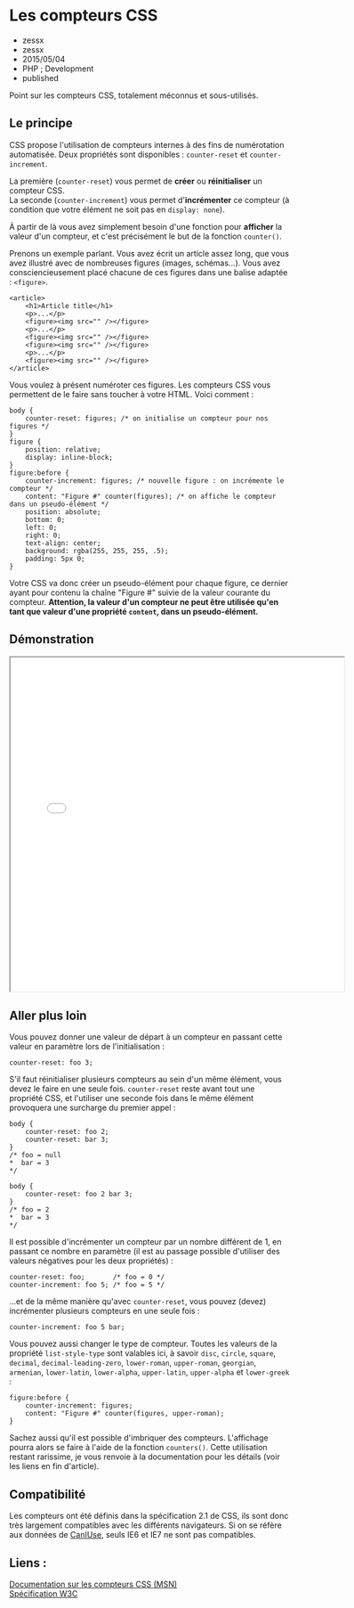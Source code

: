 # Les compteurs CSS
- zessx
- zessx
- 2015/05/04
- PHP ; Development
- published
	
Point sur les compteurs CSS, totalement méconnus et sous-utilisés.

## Le principe

CSS propose l'utilisation de compteurs internes à des fins de numérotation automatisée. Deux propriétés sont disponibles : `counter-reset` et `counter-increment`.

La première (`counter-reset`) vous permet de **créer** ou **réinitialiser** un compteur CSS.  
La seconde (`counter-increment`) vous permet d'**incrémenter** ce compteur (à condition que votre élément ne soit pas en `display: none`).

À partir de là vous avez simplement besoin d'une fonction pour **afficher** la valeur d'un compteur, et c'est précisément le but de la fonction `counter()`.

Prenons un exemple parlant. Vous avez écrit un article assez long, que vous avez illustré avec de nombreuses figures (images, schémas...). Vous avez consciencieusement placé chacune de ces figures dans une balise adaptée : `<figure>`.

	<article>
		<h1>Article title</h1>
		<p>...</p>
		<figure><img src="" /></figure>
		<p>...</p>
		<figure><img src="" /></figure>
		<figure><img src="" /></figure>
		<p>...</p>
		<figure><img src="" /></figure>
	</article>

Vous voulez à présent numéroter ces figures. Les compteurs CSS vous permettent de le faire sans toucher à votre HTML. Voici comment :

	body {
		counter-reset: figures; /* on initialise un compteur pour nos figures */
	}
	figure {
		position: relative;
		display: inline-block;
	}
	figure:before {
		counter-increment: figures; /* nouvelle figure : on incrémente le compteur */
		content: "Figure #" counter(figures); /* on affiche le compteur dans un pseudo-élément */
		position: absolute;
		bottom: 0;
		left: 0;
		right: 0;
		text-align: center;
		background: rgba(255, 255, 255, .5);
		padding: 5px 0;
	}

Votre CSS va donc créer un pseudo-élément pour chaque figure, ce dernier ayant pour contenu la chaîne "Figure #" suivie de la valeur courante du compteur. **Attention, la valeur d'un compteur ne peut être utilisée qu'en tant que valeur d'une propriété `content`, dans un pseudo-élément.**

## Démonstration

<center><iframe src="demos/compteurs-css/index.html" width="600" height="600"></iframe></center>

## Aller plus loin 

Vous pouvez donner une valeur de départ à un compteur en passant cette valeur en paramètre lors de l'initialisation : 

    counter-reset: foo 3;

S'il faut réinitialiser plusieurs compteurs au sein d'un même élément, vous devez le faire en une seule fois. `counter-reset` reste avant tout une propriété CSS, et l'utiliser une seconde fois dans le même élément provoquera une surcharge du premier appel :

	body {
		counter-reset: foo 2;
		counter-reset: bar 3;
	} 
	/* foo = null
	*  bar = 3
	*/

	body {
    	counter-reset: foo 2 bar 3;
    }
	/* foo = 2
	*  bar = 3
	*/

Il est possible d'incrémenter un compteur par un nombre différent de 1, en passant ce nombre en paramètre (il est au passage possible d'utiliser des valeurs négatives pour les deux propriétés) :

	counter-reset: foo;       /* foo = 0 */
    counter-increment: foo 5; /* foo = 5 */

...et de la même manière qu'avec `counter-reset`, vous pouvez (devez) incrémenter plusieurs compteurs en une seule fois :

    counter-increment: foo 5 bar;

Vous pouvez aussi changer le type de compteur. Toutes les valeurs de la propriété `list-style-type` sont valables ici, à savoir `disc`, `circle`, `square`, `decimal`, `decimal-leading-zero`, `lower-roman`, `upper-roman`, `georgian`, `armenian`, `lower-latin`, `lower-alpha`, `upper-latin`, `upper-alpha` et `lower-greek` :

	figure:before {
		counter-increment: figures; 
		content: "Figure #" counter(figures, upper-roman); 
	}

Sachez aussi qu'il est possible d'imbriquer des compteurs. L'affichage pourra alors se faire à l'aide de la fonction `counters()`. Cette utilisation restant rarissime, je vous renvoie à la documentation pour les détails (voir les liens en fin d'article).

## Compatibilité

Les compteurs ont été définis dans la spécification 2.1 de CSS, ils sont donc très largement compatibles avec les différents navigateurs. Si on se réfère aux données de [CanIUse](http://caniuse.com/#search=counter), seuls IE6 et IE7 ne sont pas compatibles.

## Liens :
[Documentation sur les compteurs CSS (MSN)](https://developer.mozilla.org/fr/docs/Web/CSS/Compteurs_CSS)   
[Spécification W3C](http://www.w3.org/TR/CSS21/generate.html#counters)   
